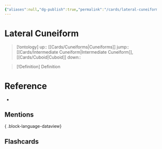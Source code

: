 ```yaml
---
{"aliases":null,"dg-publish":true,"permalink":"/cards/lateral-cuneiform/","dgPassFrontmatter":true}
---
```


# Lateral Cuneiform

> [!ontology]
> up:: [[Cards/Cuneiforms\|Cuneiforms]]
> jump:: [[Cards/Intermediate Cuneiform\|Intermediate Cuneiform]], [[Cards/Cuboid\|Cuboid]]
> down:: 

> [!Definition] Definition

# Reference

- 

## Mentions


{ .block-language-dataview}

## Flashcards